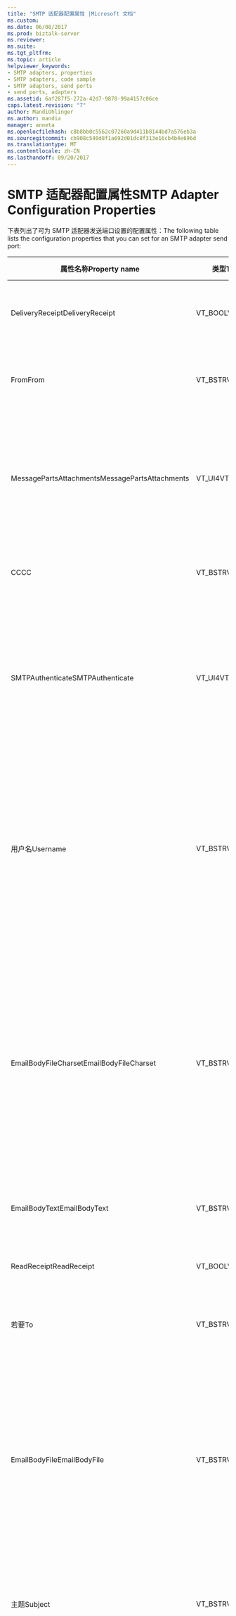 ```yaml
---
title: "SMTP 适配器配置属性 |Microsoft 文档"
ms.custom: 
ms.date: 06/08/2017
ms.prod: biztalk-server
ms.reviewer: 
ms.suite: 
ms.tgt_pltfrm: 
ms.topic: article
helpviewer_keywords:
- SMTP adapters, properties
- SMTP adapters, code sample
- SMTP adapters, send ports
- send ports, adapters
ms.assetid: 6af287f5-272a-42d7-9878-99a4157c06ce
caps.latest.revision: "7"
author: MandiOhlinger
ms.author: mandia
manager: anneta
ms.openlocfilehash: c8b8bb0c5562c07260a9d411b8144bd7a576eb3a
ms.sourcegitcommit: cb908c540d8f1a692d01dc8f313e16cb4b4e696d
ms.translationtype: MT
ms.contentlocale: zh-CN
ms.lasthandoff: 09/20/2017
---
```

# <a name="smtp-adapter-configuration-properties"></a><span data-ttu-id="9ff77-102">SMTP 适配器配置属性</span><span class="sxs-lookup"><span data-stu-id="9ff77-102">SMTP Adapter Configuration Properties</span></span>
<span data-ttu-id="9ff77-103">下表列出了可为 SMTP 适配器发送端口设置的配置属性：</span><span class="sxs-lookup"><span data-stu-id="9ff77-103">The following table lists the configuration properties that you can set for an SMTP adapter send port:</span></span>  
  
|<span data-ttu-id="9ff77-104">属性名称</span><span class="sxs-lookup"><span data-stu-id="9ff77-104">Property name</span></span>|<span data-ttu-id="9ff77-105">类型</span><span class="sxs-lookup"><span data-stu-id="9ff77-105">Type</span></span>|<span data-ttu-id="9ff77-106">Description</span><span class="sxs-lookup"><span data-stu-id="9ff77-106">Description</span></span>|<span data-ttu-id="9ff77-107">限制</span><span class="sxs-lookup"><span data-stu-id="9ff77-107">Restrictions</span></span>|<span data-ttu-id="9ff77-108">注释</span><span class="sxs-lookup"><span data-stu-id="9ff77-108">Comments</span></span>|  
|-------------------|----------|-----------------|------------------|--------------|  
|<span data-ttu-id="9ff77-109">DeliveryReceipt</span><span class="sxs-lookup"><span data-stu-id="9ff77-109">DeliveryReceipt</span></span>|<span data-ttu-id="9ff77-110">VT_BOOL</span><span class="sxs-lookup"><span data-stu-id="9ff77-110">VT_BOOL</span></span>|<span data-ttu-id="9ff77-111">指定在送达邮件后应发送确认电子邮件。</span><span class="sxs-lookup"><span data-stu-id="9ff77-111">Specify that a confirmation e-mail message should be sent when the message is delivered.</span></span>|<span data-ttu-id="9ff77-112">有效值为</span><span class="sxs-lookup"><span data-stu-id="9ff77-112">Valid values are:</span></span><br /><br /> <span data-ttu-id="9ff77-113">--1 (true)</span><span class="sxs-lookup"><span data-stu-id="9ff77-113">-   -1 (true)</span></span><br /><span data-ttu-id="9ff77-114">-0 (false)</span><span class="sxs-lookup"><span data-stu-id="9ff77-114">-   0 (false)</span></span>|<span data-ttu-id="9ff77-115">默认值为 0 (false)。</span><span class="sxs-lookup"><span data-stu-id="9ff77-115">The default value is 0 (false).</span></span>|  
|<span data-ttu-id="9ff77-116">From</span><span class="sxs-lookup"><span data-stu-id="9ff77-116">From</span></span>|<span data-ttu-id="9ff77-117">VT_BSTR</span><span class="sxs-lookup"><span data-stu-id="9ff77-117">VT_BSTR</span></span>|<span data-ttu-id="9ff77-118">指定在 SMTP“发件人”标题上显示的电子邮件地址。</span><span class="sxs-lookup"><span data-stu-id="9ff77-118">Specify the e-mail address to place on the SMTP From header.</span></span>|<span data-ttu-id="9ff77-119">最小长度：0</span><span class="sxs-lookup"><span data-stu-id="9ff77-119">Minimum length: 0</span></span><br /><br /> <span data-ttu-id="9ff77-120">最大长度：256</span><span class="sxs-lookup"><span data-stu-id="9ff77-120">Maximum length: 256</span></span>|<span data-ttu-id="9ff77-121">无</span><span class="sxs-lookup"><span data-stu-id="9ff77-121">None</span></span>|  
|<span data-ttu-id="9ff77-122">MessagePartsAttachments</span><span class="sxs-lookup"><span data-stu-id="9ff77-122">MessagePartsAttachments</span></span>|<span data-ttu-id="9ff77-123">VT_UI4</span><span class="sxs-lookup"><span data-stu-id="9ff77-123">VT_UI4</span></span>|<span data-ttu-id="9ff77-124">指定 BizTalk 消息部分如何附加到电子邮件。</span><span class="sxs-lookup"><span data-stu-id="9ff77-124">Specify how BizTalk message parts are attached to the e-mail message.</span></span>|<span data-ttu-id="9ff77-125">有效值为</span><span class="sxs-lookup"><span data-stu-id="9ff77-125">Valid values are:</span></span><br /><br /> <span data-ttu-id="9ff77-126">-0 （不附加任何消息部分）</span><span class="sxs-lookup"><span data-stu-id="9ff77-126">-   0 (Do not attach message parts)</span></span><br /><span data-ttu-id="9ff77-127">-1 （附加唯一正文部分</span><span class="sxs-lookup"><span data-stu-id="9ff77-127">-   1 (Attach only body part</span></span><br /><span data-ttu-id="9ff77-128">-2 （附加所有部分）</span><span class="sxs-lookup"><span data-stu-id="9ff77-128">-   2 (Attach all parts)</span></span>|<span data-ttu-id="9ff77-129">默认值为 0（不附加消息部分）。</span><span class="sxs-lookup"><span data-stu-id="9ff77-129">The default value is 0 (Do not attach message parts).</span></span>|  
|<span data-ttu-id="9ff77-130">CC</span><span class="sxs-lookup"><span data-stu-id="9ff77-130">CC</span></span>|<span data-ttu-id="9ff77-131">VT_BSTR</span><span class="sxs-lookup"><span data-stu-id="9ff77-131">VT_BSTR</span></span>|<span data-ttu-id="9ff77-132">指定邮件的抄送副本要发送到的电子邮件地址。</span><span class="sxs-lookup"><span data-stu-id="9ff77-132">Specify the e-mail address to send the carbon copy of the message.</span></span>|<span data-ttu-id="9ff77-133">最大长度： 1024年</span><span class="sxs-lookup"><span data-stu-id="9ff77-133">Maximum length: 1024</span></span>|<span data-ttu-id="9ff77-134">您可以指定多个地址。</span><span class="sxs-lookup"><span data-stu-id="9ff77-134">You can specify more than one address.</span></span>|  
|<span data-ttu-id="9ff77-135">SMTPAuthenticate</span><span class="sxs-lookup"><span data-stu-id="9ff77-135">SMTPAuthenticate</span></span>|<span data-ttu-id="9ff77-136">VT_UI4</span><span class="sxs-lookup"><span data-stu-id="9ff77-136">VT_UI4</span></span>|<span data-ttu-id="9ff77-137">有效值为</span><span class="sxs-lookup"><span data-stu-id="9ff77-137">Valid values are:</span></span><br /><br /> <span data-ttu-id="9ff77-138">-0 （不验证）</span><span class="sxs-lookup"><span data-stu-id="9ff77-138">-   0 (Do not authenticate)</span></span><br /><span data-ttu-id="9ff77-139">-1 （基本身份验证）</span><span class="sxs-lookup"><span data-stu-id="9ff77-139">-   1 (Basic authentication)</span></span><br /><span data-ttu-id="9ff77-140">-2 （进程帐户 (NTLM)）</span><span class="sxs-lookup"><span data-stu-id="9ff77-140">-   2 (Process account (NTLM))</span></span>|<span data-ttu-id="9ff77-141">如果未指定此值，则使用默认值。</span><span class="sxs-lookup"><span data-stu-id="9ff77-141">If this value is not specified then the (Default) value is applied.</span></span>|<span data-ttu-id="9ff77-142">默认值表示 SMTP 发送端口将使用发送处理程序中指定的配置值。</span><span class="sxs-lookup"><span data-stu-id="9ff77-142">The (Default) value indicates that the SMTP send port will use the configuration values specified in the send handler.</span></span>|  
|<span data-ttu-id="9ff77-143">用户名</span><span class="sxs-lookup"><span data-stu-id="9ff77-143">Username</span></span>|<span data-ttu-id="9ff77-144">VT_BSTR</span><span class="sxs-lookup"><span data-stu-id="9ff77-144">VT_BSTR</span></span>|<span data-ttu-id="9ff77-145">指定对 SMTP 服务器进行验证所使用的用户名。</span><span class="sxs-lookup"><span data-stu-id="9ff77-145">Specify the user name to use for authentication with the SMTP server.</span></span>|<span data-ttu-id="9ff77-146">除非 SMTPAuthenticate 属性设置为 -1（基本验证），否则此属性不需要值。</span><span class="sxs-lookup"><span data-stu-id="9ff77-146">This property does not require a value unless the SMTPAuthenticate property is set to 1 (Basic authentication).</span></span><br /><br /> <span data-ttu-id="9ff77-147">最小长度：0</span><span class="sxs-lookup"><span data-stu-id="9ff77-147">Minimum length: 0</span></span><br /><br /> <span data-ttu-id="9ff77-148">最大长度：256</span><span class="sxs-lookup"><span data-stu-id="9ff77-148">Maximum length: 256</span></span>|<span data-ttu-id="9ff77-149">无</span><span class="sxs-lookup"><span data-stu-id="9ff77-149">None</span></span>|  
|<span data-ttu-id="9ff77-150">EmailBodyFileCharset</span><span class="sxs-lookup"><span data-stu-id="9ff77-150">EmailBodyFileCharset</span></span>|<span data-ttu-id="9ff77-151">VT_BSTR</span><span class="sxs-lookup"><span data-stu-id="9ff77-151">VT_BSTR</span></span>|<span data-ttu-id="9ff77-152">指定要发送的文件的字符集编码。</span><span class="sxs-lookup"><span data-stu-id="9ff77-152">Specify the character set encoding of the file being sent.</span></span>|<span data-ttu-id="9ff77-153">除非设置 EmailBodyFile 属性，否则此属性不需要值。</span><span class="sxs-lookup"><span data-stu-id="9ff77-153">This property does not require a value unless the EmailBodyFile property is set.</span></span>|<span data-ttu-id="9ff77-154">SMTP 适配器不将指定的编码应用于文件，此选项只用于指定发送的文件已经使用的编码方式。</span><span class="sxs-lookup"><span data-stu-id="9ff77-154">The SMTP adapter does not apply the specified encoding to the file, this option is only for specifying how the file being sent is already encoded.</span></span><br /><br /> <span data-ttu-id="9ff77-155">默认值为 utf-8。</span><span class="sxs-lookup"><span data-stu-id="9ff77-155">The default value is utf-8.</span></span>|  
|<span data-ttu-id="9ff77-156">EmailBodyText</span><span class="sxs-lookup"><span data-stu-id="9ff77-156">EmailBodyText</span></span>|<span data-ttu-id="9ff77-157">VT_BSTR</span><span class="sxs-lookup"><span data-stu-id="9ff77-157">VT_BSTR</span></span>|<span data-ttu-id="9ff77-158">指定将用于要发送的电子邮件正文的文本。</span><span class="sxs-lookup"><span data-stu-id="9ff77-158">Specify text to be used for the body of the e-mail being sent.</span></span>|<span data-ttu-id="9ff77-159">最大长度：64KB</span><span class="sxs-lookup"><span data-stu-id="9ff77-159">Maximum Length: 64Kb</span></span>|<span data-ttu-id="9ff77-160">无</span><span class="sxs-lookup"><span data-stu-id="9ff77-160">None</span></span>|  
|<span data-ttu-id="9ff77-161">ReadReceipt</span><span class="sxs-lookup"><span data-stu-id="9ff77-161">ReadReceipt</span></span>|<span data-ttu-id="9ff77-162">VT_BOOL</span><span class="sxs-lookup"><span data-stu-id="9ff77-162">VT_BOOL</span></span>|<span data-ttu-id="9ff77-163">指定在读取邮件后应发送确认电子邮件。</span><span class="sxs-lookup"><span data-stu-id="9ff77-163">Specify that a confirmation e-mail message should be sent when the message is read.</span></span>|<span data-ttu-id="9ff77-164">有效值为</span><span class="sxs-lookup"><span data-stu-id="9ff77-164">Valid values are:</span></span><br /><br /> <span data-ttu-id="9ff77-165">--1 (true)</span><span class="sxs-lookup"><span data-stu-id="9ff77-165">-   -1 (true)</span></span><br /><span data-ttu-id="9ff77-166">-0 (false)</span><span class="sxs-lookup"><span data-stu-id="9ff77-166">-   0 (false)</span></span>|<span data-ttu-id="9ff77-167">默认值为 0 (false)。</span><span class="sxs-lookup"><span data-stu-id="9ff77-167">The default value is 0 (false).</span></span>|  
|<span data-ttu-id="9ff77-168">若要</span><span class="sxs-lookup"><span data-stu-id="9ff77-168">To</span></span>|<span data-ttu-id="9ff77-169">VT_BSTR</span><span class="sxs-lookup"><span data-stu-id="9ff77-169">VT_BSTR</span></span>|<span data-ttu-id="9ff77-170">指定邮件要发送到的电子邮件地址。</span><span class="sxs-lookup"><span data-stu-id="9ff77-170">Specify the e-mail address for where to send messages.</span></span>|<span data-ttu-id="9ff77-171">无</span><span class="sxs-lookup"><span data-stu-id="9ff77-171">None</span></span>|<span data-ttu-id="9ff77-172">无</span><span class="sxs-lookup"><span data-stu-id="9ff77-172">None</span></span>|  
|<span data-ttu-id="9ff77-173">EmailBodyFile</span><span class="sxs-lookup"><span data-stu-id="9ff77-173">EmailBodyFile</span></span>|<span data-ttu-id="9ff77-174">VT_BSTR</span><span class="sxs-lookup"><span data-stu-id="9ff77-174">VT_BSTR</span></span>|<span data-ttu-id="9ff77-175">指定用于要发送的电子邮件的正文的文件的路径。</span><span class="sxs-lookup"><span data-stu-id="9ff77-175">Specify the path to the file that is to be used for the body of the e-mail being sent.</span></span>|<span data-ttu-id="9ff77-176">最大路径长度：256 个字符</span><span class="sxs-lookup"><span data-stu-id="9ff77-176">Maximum path length: 256 characters</span></span>|<span data-ttu-id="9ff77-177">它是建议的最佳做法来从要在生产中使用的 BizTalk Server 组中的所有 BizTalk 服务器可访问的文件共享上指定的路径。</span><span class="sxs-lookup"><span data-stu-id="9ff77-177">It is a recommended best practice to specify a path on a file share that is accessible from all BizTalk Servers in the BizTalk Server group to be used in production.</span></span>|  
|<span data-ttu-id="9ff77-178">主题</span><span class="sxs-lookup"><span data-stu-id="9ff77-178">Subject</span></span>|<span data-ttu-id="9ff77-179">VT_BSTR</span><span class="sxs-lookup"><span data-stu-id="9ff77-179">VT_BSTR</span></span>|<span data-ttu-id="9ff77-180">指定邮件的主题。</span><span class="sxs-lookup"><span data-stu-id="9ff77-180">Specify the subject header for the message.</span></span>|<span data-ttu-id="9ff77-181">最小长度：0</span><span class="sxs-lookup"><span data-stu-id="9ff77-181">Minimum length: 0</span></span><br /><br /> <span data-ttu-id="9ff77-182">最大长度：256</span><span class="sxs-lookup"><span data-stu-id="9ff77-182">Maximum length: 256</span></span>|<span data-ttu-id="9ff77-183">无</span><span class="sxs-lookup"><span data-stu-id="9ff77-183">None</span></span>|  
|<span data-ttu-id="9ff77-184">密码</span><span class="sxs-lookup"><span data-stu-id="9ff77-184">Password</span></span>|<span data-ttu-id="9ff77-185">VT_NULL</span><span class="sxs-lookup"><span data-stu-id="9ff77-185">VT_NULL</span></span>|<span data-ttu-id="9ff77-186">指定对 SMTP 服务器进行验证所使用的密码。</span><span class="sxs-lookup"><span data-stu-id="9ff77-186">Specify the password to use for authentication with the SMTP server.</span></span>|<span data-ttu-id="9ff77-187">此属性不需要一个值，除非 SMTPAuthenticate 属性设置为 1 （基本身份验证）。</span><span class="sxs-lookup"><span data-stu-id="9ff77-187">This property does not require a value unless the SMTPAuthenticate  property is set to 1 (Basic authentication).</span></span><br /><br /> <span data-ttu-id="9ff77-188">此值在导出绑定文件时始终设置为空。</span><span class="sxs-lookup"><span data-stu-id="9ff77-188">This value is always set to null when exporting a binding file.</span></span> <span data-ttu-id="9ff77-189">在将绑定文件导入目标 BizTalk Server 配置前，必须手动在此字段中填充密码。</span><span class="sxs-lookup"><span data-stu-id="9ff77-189">This field must be manually populated with the password before importing the binding file into the target BizTalk Server configuration.</span></span>|<span data-ttu-id="9ff77-190">无</span><span class="sxs-lookup"><span data-stu-id="9ff77-190">None</span></span>|  
|<span data-ttu-id="9ff77-191">Attachments</span><span class="sxs-lookup"><span data-stu-id="9ff77-191">Attachments</span></span>|<span data-ttu-id="9ff77-192">VT_BSTR</span><span class="sxs-lookup"><span data-stu-id="9ff77-192">VT_BSTR</span></span>|<span data-ttu-id="9ff77-193">指定附加到要发送的电子邮件的文件的路径。</span><span class="sxs-lookup"><span data-stu-id="9ff77-193">Specify the path to a file that is to be attached to the e-mail being sent.</span></span>|<span data-ttu-id="9ff77-194">最大路径长度：256 个字符</span><span class="sxs-lookup"><span data-stu-id="9ff77-194">Maximum path length: 256 characters</span></span>|<span data-ttu-id="9ff77-195">无</span><span class="sxs-lookup"><span data-stu-id="9ff77-195">None</span></span>|  
|<span data-ttu-id="9ff77-196">SMTPHost</span><span class="sxs-lookup"><span data-stu-id="9ff77-196">SMTPHost</span></span>|<span data-ttu-id="9ff77-197">VT_BSTR</span><span class="sxs-lookup"><span data-stu-id="9ff77-197">VT_BSTR</span></span>|<span data-ttu-id="9ff77-198">指定发送邮件时要使用的 SMTP 服务器的名称。</span><span class="sxs-lookup"><span data-stu-id="9ff77-198">Specify the name of the SMTP server to use when sending messages.</span></span>|<span data-ttu-id="9ff77-199">发送端口或接收位置的 URI 不能超过 256 个字符。</span><span class="sxs-lookup"><span data-stu-id="9ff77-199">The URI for a send port or receive location cannot exceed 256 characters.</span></span><br /><br /> <span data-ttu-id="9ff77-200">最大路径长度：256 个字符</span><span class="sxs-lookup"><span data-stu-id="9ff77-200">Maximum path length: 256 characters</span></span>|<span data-ttu-id="9ff77-201">无</span><span class="sxs-lookup"><span data-stu-id="9ff77-201">None</span></span>|  
|<span data-ttu-id="9ff77-202">EmailBodyTextCharset</span><span class="sxs-lookup"><span data-stu-id="9ff77-202">EmailBodyTextCharset</span></span>|<span data-ttu-id="9ff77-203">VT_BSTR</span><span class="sxs-lookup"><span data-stu-id="9ff77-203">VT_BSTR</span></span>|<span data-ttu-id="9ff77-204">指定将用于要发送的电子邮件正文编码的字符集。</span><span class="sxs-lookup"><span data-stu-id="9ff77-204">Specify the character set to use for encoding the body of the e-mail being sent.</span></span>|<span data-ttu-id="9ff77-205">除非设置 EmailBodyText 属性，否则此属性不需要值。</span><span class="sxs-lookup"><span data-stu-id="9ff77-205">This property does not require a value unless the EmailBodyText property is set.</span></span>|<span data-ttu-id="9ff77-206">默认值为 utf-8。</span><span class="sxs-lookup"><span data-stu-id="9ff77-206">The default value is utf-8.</span></span>|  
  
 <span data-ttu-id="9ff77-207">下面的代码演示使用设置的属性的 XML 字符串的格式：</span><span class="sxs-lookup"><span data-stu-id="9ff77-207">The following code shows the format of the XML string you use to set the properties:</span></span>  
  
```  
<CustomProps>  
<DeliveryReceipt vt="11">-1</DeliveryReceipt>  
<From vt="8">someone@microsoft.com</From>  
<MessagePartsAttachments vt="19">0</MessagePartsAttachments>  
<CC vt="8">someoneelse@microsoft.com</CC>  
<SMTPAuthenticate vt="19">1</SMTPAuthenticate>  
<Username vt="8">OverrideUsername</Username>  
<EmailBodyFileCharset vt="8">utf-8</EmailBodyFileCharset>  
<EmailBodyText vt="8">Email Body Text</EmailBodyText>  
<ReadReceipt vt="11">-1</ReadReceipt>  
<To vt="8">recipient@microsoft.com</To>  
<EmailBodyFile vt="8">C:\emailbodyfile.xml</EmailBodyFile>  
<Subject vt="8">test mail</Subject>  
<Password vt="1" />  
<Attachments vt="8">C:\attachment.txt</Attachments>  
<SMTPHost vt="8">emailhost</SMTPHost>  
<EmailBodyTextCharset vt="8">utf-8</EmailBodyTextCharset>  
</CustomProps>  
```